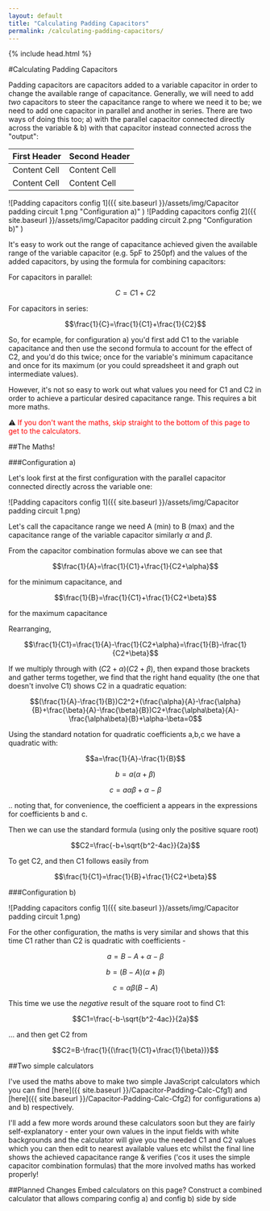 ```yaml
---
layout: default
title: "Calculating Padding Capacitors"
permalink: /calculating-padding-capacitors/
---
```

{% include head.html %}

#Calculating Padding Capacitors

Padding capacitors are capacitors added to a variable capacitor in order to change the available range of capacitance. Generally, we will need to add *two* capacitors to steer the capacitance range to where we need it to be; we need to add one capacitor in parallel and another in series. There are two ways of doing this too; a) with the parallel capacitor connected directly across the variable & b) with that capacitor instead connected across the "output":
<p></p>

| First Header  | Second Header |
| ------------- | ------------- |
| Content Cell  | Content Cell  |
| Content Cell  | Content Cell  |


![Padding capacitors config 1]({{ site.baseurl }}/assets/img/Capacitor padding circuit 1.png "Configuration a)" ) ![Padding capacitors config 2]({{ site.baseurl }}/assets/img/Capacitor padding circuit 2.png "Configuration b)" )
<p></p>
It's easy to work out the range of capacitance achieved given the available range of the variable capacitor (e.g. 5pF to 250pf) and the values of the added capacitors, by using the formula for combining capacitors:

For capacitors in parallel:

$$C=C1+C2$$

For capacitors in series:

$$\frac{1}{C}=\frac{1}{C1}+\frac{1}{C2}$$

So, for ecample, for configuration a) you'd first add C1 to the variable capacitance and then use the second formula to account for the effect of C2, and you'd do this twice; once for the variable's minimum capacitance and once for its maximum (or you could spreadsheet it and graph out intermediate values).

However, it's not so easy to work out what values you need for C1 and C2 in order to achieve a particular desired capacitance range. This requires a bit more maths.

⚠️ <span style="color:red">If you don't want the maths, skip straight to the bottom of this page to get to the calculators.</span>

##The Maths!

###Configuration a)

Let's look first at the first configuration with the parallel capacitor connected directly across the variable one:

![Padding capacitors config 1]({{ site.baseurl }}/assets/img/Capacitor padding circuit 1.png)

Let's call the capacitance range we need A (min) to B (max) and the capacitance range of the variable capacitor similarly $\alpha$ and $\beta$.

From the capacitor combination formulas above we can see that

$$\frac{1}{A}=\frac{1}{C1}+\frac{1}{C2+\alpha}$$

for the minimum capacitance, and 

$$\frac{1}{B}=\frac{1}{C1}+\frac{1}{C2+\beta}$$

for the maximum capacitance

Rearranging, 

$$\frac{1}{C1}=\frac{1}{A}-\frac{1}{C2+\alpha}=\frac{1}{B}-\frac{1}{C2+\beta}$$

If we multiply through with $(C2+\alpha)(C2+\beta)$, then expand those brackets and gather terms together, we find that the right hand equality (the one that doesn't involve C1) shows C2 in a quadratic equation:

$$(\frac{1}{A}-\frac{1}{B})C2^2+(\frac{\alpha}{A}-\frac{\alpha}{B}+\frac{\beta}{A}-\frac{\beta}{B})C2+\frac{\alpha\beta}{A}-\frac{\alpha\beta}{B}+\alpha-\beta=0$$

Using the standard notation for quadratic coefficients a,b,c we have a quadratic with:

$$a=\frac{1}{A}-\frac{1}{B}$$

$$b=a(\alpha+\beta)$$

$$c=a\alpha\beta+\alpha-\beta$$

.. noting that, for convenience, the coefficient a appears in the expressions for coefficients b and c.

Then we can use the standard formula (using only the positive square root)

$$C2=\frac{-b+\sqrt{b^2-4ac}}{2a}$$

To get C2, and then C1 follows easily from 

$$\frac{1}{C1}=\frac{1}{B}+\frac{1}{C2+\beta}$$

###Configuration b)


![Padding capacitors config 1]({{ site.baseurl }}/assets/img/Capacitor padding circuit 1.png)

For the other configuration, the maths is very similar and shows that this time C1 rather than C2 is quadratic with coefficients -

$$a=B-A+\alpha-\beta$$

$$b=(B-A)(\alpha+\beta)$$

$$c=\alpha\beta(B-A)$$

This time we use the *negative* result of the square root to find C1:

$$C1=\frac{-b-\sqrt{b^2-4ac}}{2a}$$

... and then get C2 from 

$$C2=B-\frac{1}{(\frac{1}{C1}+\frac{1}{\beta})}$$

##Two simple calculators

I've used the maths above to make two simple JavaScript calculators which you can find [here]({{ site.baseurl }}/Capacitor-Padding-Calc-Cfg1) and [here]({{ site.baseurl }}/Capacitor-Padding-Calc-Cfg2) for configurations a) and b) respectively.

I'll add a few more words around these calculators soon but they are fairly self-explanatory - enter your own values in the input fields with white backgrounds and the calculator will give you the needed C1 and C2 values which you can then edit to nearest available values etc whilst the final line shows the achieved capacitance range & verifies ('cos it uses the simple capacitor combination formulas) that the more involved maths has worked properly!

##Planned Changes
Embed calculators on this page?
Construct a combined calculator that allows comparing config a) and config b) side by side
